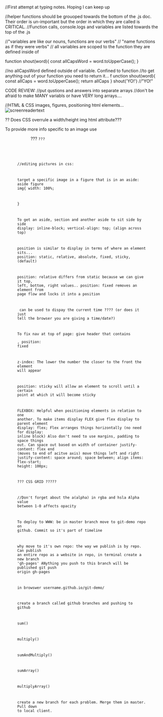 //First attempt at typing notes. Hoping I can keep up

//helper functions should be grouoped towards the bottom of the .js doc. Their order is un-important but the order
 in which they are called is CRITICAL. 
 //Function calls, console.logs and variables are listed towards the top of the .js

//"variables are like our nouns, functions are our verbs" 
// "name functions as if they were verbs"
// all variables are scoped to the function they are defined inside of

function shout(word){
const allCapsWord = word.toUpperCase();
}

//no allCapsWord defined outside of variable. Confined to function
//to get anything out of your function you need to return it...
f
unction shout(word){
const allCaps = word.toUpperCase();
return allCaps
}
shout('YO!')
//"YO!"

CODE REVIEW: 
//put qustions and answers into separate arrays
//don't be afraid to make MANY variabls or have VERY long arrays....


//HTML & CSS
images, figures, positioning html elements...
<img src = "" alt="screenreadertext" width="" height="" title="tooltip on hover">

?? Does CSS overrule a width/height img html attribute???

To provide more info specific to an image use <figure>
<figure>
<img>
<canvas> ???
<code>???
<figcaption>
</figure>

//editing pictures in css: 

target a specific image in a figure that is in an aside:
aside figure img{
    width: 100%;

}

To get an aside, section and another aside to sit side by side
display: inline-block;
vertical-align: top; (align across top)

position is similar to display in terms of where an element sits...
position: static, relative, absolute, fixed, sticky, (default)

position: relative differs from static because we can give it top, left, bottom, right values..
position: fixed removes an element from page flow and locks it into a position


<time> can be used to dispay the current time ???? (or does it just tell the browser you are giving a time/date?)

To fix nav at top of page: 
give header that contains <nav>, position: fixed

z-index: The lower the number the closer to the front the element will appear

position: sticky will allow an element to scroll until a certain point at which it will become sticky

FLEXBOX: Helpful when positioning elements in relation to one another. 
To make items display FLEX give flex display to parent element
display: flex;
Flex arranges things horizontally (no need for display: inline block) Also don't need to use margins, padding to space things out. 
Can space out based on width of container
justify-content: flex end (moves to end of acitve axis) move things left and right
justify-content: space around; space between;
align items: flex-start;
height: 100px;

??? CSS GRID ?????

//Don't forget about the a(alpha) in rgba and hsla Alpha value between 1-0 affects opacity

To deploy to WWW: 
be in master branch
move to git-demo repo on github. Commit so it's part of timeline

why move to it's own repo: the way we publish is by repo. Can publish an entire repo as a website
in repo, in terminal create a new branch 'gh-pages' ANything you push to this branch will be published
git push origin gh-pages

in browswer username.github.io/git-demo/

create a branch called github branches and pushing to github

sum()


multiply()

sumAndMultiply()

sumArray()

multiplyArray()

create a new branch for each problem. Merge them in master. Pull down to local client. 
